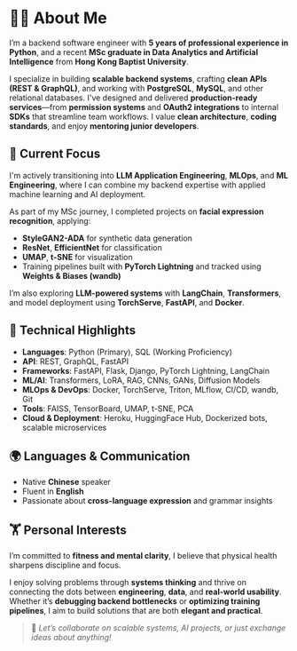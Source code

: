 
# 👨‍💻 About Me

I’m a backend software engineer with **5 years of professional experience in Python**, and a recent **MSc graduate in Data Analytics and Artificial Intelligence** from **Hong Kong Baptist University**.

I specialize in building **scalable backend systems**, crafting **clean APIs (REST & GraphQL)**, and working with **PostgreSQL**, **MySQL**, and other relational databases. I've designed and delivered **production-ready services**—from **permission systems** and **OAuth2 integrations** to internal **SDKs** that streamline team workflows. I value **clean architecture**, **coding standards**, and enjoy **mentoring junior developers**.

## 🧠 Current Focus

I'm actively transitioning into **LLM Application Engineering**, **MLOps**, and **ML Engineering**, where I can combine my backend expertise with applied machine learning and AI deployment. 

As part of my MSc journey, I completed projects on **facial expression recognition**, applying:
- **StyleGAN2-ADA** for synthetic data generation
- **ResNet**, **EfficientNet** for classification
- **UMAP**, **t-SNE** for visualization
- Training pipelines built with **PyTorch Lightning** and tracked using **Weights & Biases (wandb)**

I’m also exploring **LLM-powered systems** with **LangChain**, **Transformers**, and model deployment using **TorchServe**, **FastAPI**, and **Docker**.

## 🔧 Technical Highlights

- **Languages**: Python (Primary), SQL (Working Proficiency)
- **API**: REST, GraphQL, FastAPI
- **Frameworks**: FastAPI, Flask, Django, PyTorch Lightning, LangChain
- **ML/AI**: Transformers, LoRA, RAG, CNNs, GANs, Diffusion Models
- **MLOps & DevOps**: Docker, TorchServe, Triton, MLflow, CI/CD, wandb, Git
- **Tools**: FAISS, TensorBoard, UMAP, t-SNE, PCA
- **Cloud & Deployment**: Heroku, HuggingFace Hub, Dockerized bots, scalable microservices

## 🌍 Languages & Communication

- Native **Chinese** speaker  
- Fluent in **English**  
- Passionate about **cross-language expression** and grammar insights

## 🏋️ Personal Interests

I’m committed to **fitness and mental clarity**, I believe that physical health sharpens discipline and focus.

I enjoy solving problems through **systems thinking** and thrive on connecting the dots between **engineering**, **data**, and **real-world usability**. Whether it’s **debugging backend bottlenecks** or **optimizing training pipelines**, I aim to build solutions that are both **elegant and practical**.

> 🧩 *Let’s collaborate on scalable systems, AI projects, or just exchange ideas about anything!*
